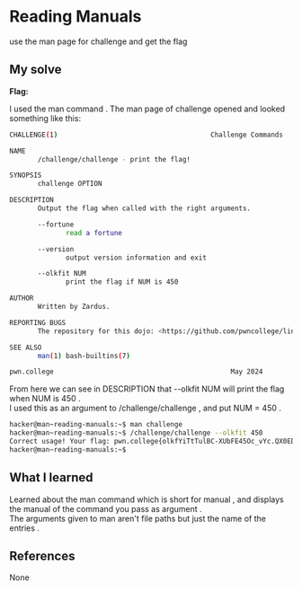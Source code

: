 # Reading Manuals
use the man page for challenge and get the flag 

## My solve
**Flag:** ` `

I used the man command . The man page of challenge opened and looked something like this: 
```bash
CHALLENGE(1)                                      Challenge Commands                                     CHALLENGE(1)

NAME
       /challenge/challenge - print the flag!

SYNOPSIS
       challenge OPTION

DESCRIPTION
       Output the flag when called with the right arguments.

       --fortune
              read a fortune

       --version
              output version information and exit

       --olkfit NUM
              print the flag if NUM is 450

AUTHOR
       Written by Zardus.

REPORTING BUGS
       The repository for this dojo: <https://github.com/pwncollege/linux-luminarium/>

SEE ALSO
       man(1) bash-builtins(7)

pwn.college                                            May 2024                                          CHALLENGE(1)
```

From here we can see in DESCRIPTION that --olkfit NUM will print the flag when NUM is 450 .<br>
I used this as an argument to /challenge/challenge , and put NUM = 450 . <br>

```bash
hacker@man~reading-manuals:~$ man challenge
hacker@man~reading-manuals:~$ /challenge/challenge --olkfit 450
Correct usage! Your flag: pwn.college{olkfYiTtTulBC-XUbFE45Oc_vYc.QX0EDO0wSOzgjNzEzW}
hacker@man~reading-manuals:~$ 
```

## What I learned 
Learned about the man command which is short for manual , and displays the manual of the command you pass as argument .<br>
The arguments given to man aren't file paths but just the name of the entries . 

## References 
None
